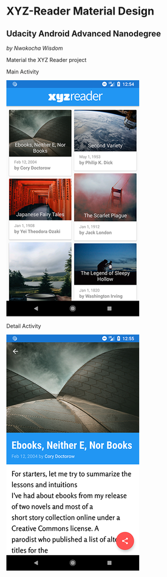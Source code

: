 # XYZ-Reader Material Design
## Udacity Android Advanced Nanodegree
*by Nwokocha Wisdom*

Material the XYZ Reader project

Main Activity

![Master Activity](https://raw.githubusercontent.com/test2209/assets-udacity-and/master/project-5-material-design/screenshot-1.png)



Detail Activity

![Detail Activity](https://raw.githubusercontent.com/test2209/assets-udacity-and/master/project-5-material-design/screenshot-2.png)
